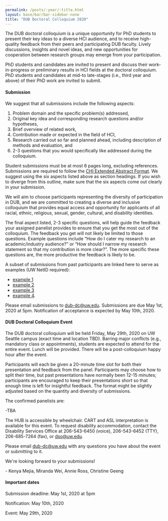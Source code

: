 ```yaml
---
permalink: /posts/:year/:title.html
layout: base/bar/bar-sidebar-none
title: "DUB Doctoral Colloquium 2020"
---
```


<div class="row" style="margin-bottom: 15px">
  <div class="col-md-8" markdown="block">
The DUB doctoral colloquium is a unique opportunity for PhD students to present their key ideas to a diverse HCI audience, and to receive high-quality feedback from their peers and participating DUB faculty. Lively discussions, insights and novel ideas, and new opportunities for cooperation between research groups may emerge from your participation.

PhD students and candidates are invited to present and discuss their work-in-progress or preliminary results in HCI fields at the doctoral colloquium. PhD students and candidates at mid-to late-stages (i.e., third year and above) of their PhD work are invited to submit.

<h4> Submission </h4>

We suggest that all submissions include the following aspects:

1. Problem domain and the specific problem(s) addressed,
2. Original key idea and corresponding research questions and/or hypotheses,
3. Brief overview of related work,
4. Contribution made or expected in the field of HCI,
5. Research carried out so far and planned ahead, including description of methods and evaluation, and
6. 2-3 questions that you would specifically like addressed during the colloquium.

Student submissions must be at most 6 pages long, excluding references. Submissions are required to follow the <a href="//chi2019.acm.org/authors/chi-proceedings-format/">CHI Extended Abstract Format</a>. We suggest using the six aspects listed above as section headings. If you wish to diverge from this outline, make sure that the six aspects come out clearly in your submission. 

We will aim to choose participants representing the diversity of participation in DUB, and we are committed to creating a diverse and inclusive colloquium that provides equal access and opportunity for applicants of all racial, ethnic, religious, sexual, gender, cultural, and disability identities.

The final aspect listed, 2-3 specific questions, will help guide the feedback your assigned panelist provides to ensure that you get the most out of the colloquium. The feedback you get will not likely be limited to those questions. Example questions include “How do I cater my research to an academic/industry audience?” or “How should I narrow my research statement so that my contribution is more clear?”. The more specific these questions are, the more productive the feedback is likely to be.

A subset of submissions from past participants are linked here to serve as examples (UW NetID required): 

- <a href="https://drive.google.com/a/uw.edu/file/d/135S92PXg5yU09RJpdDpIqeyHXYnThWvd/view?usp=sharing">example 1</a>
- <a href="https://drive.google.com/a/uw.edu/file/d/1V1B7ZlgJfrjvRafdeoM_GgZr00ULs0oE/view?usp=sharing
">example 2</a>
- <a href="https://drive.google.com/a/uw.edu/file/d/1VpgVpjDnvQxGpmifZnjMJakl_FlYYgpu/view?usp=sharing
">example 3</a>
- <a href="https://drive.google.com/a/uw.edu/file/d/1txUqahhx5QzmhR5cUt1CJCfHIM8KnpU_/view?usp=sharing
">example 4</a>.

Please email submissions to <a href="mailto:dub-dc@uw.edu">dub-dc@uw.edu</a>. Submissions are due May 1st, 2020 at 5pm. Notification of acceptance is expected by May 10th, 2020.

<h4> DUB Doctoral Colloquium Event </h4>

The DUB doctoral colloquium will be held Friday, May 29th, 2020 on UW Seattle campus (exact time and location TBD). Barring major conflicts (e.g., mandatory class or appointments), students are expected to attend for the entire event. Lunch will be provided. There will be a post-colloquium happy hour after the event.

Participants will each be given a 20-minute time slot for both their presentation and feedback from the panel. Participants may choose how to split their time, but past presentations have normally been 12-15 minutes; participants are encouraged to keep their presentations short so that enough time is left for insightful feedback. The format might be slightly adjusted based on the quantity and diversity of submissions.

The confirmed panelists are:

-TBA

The HUB is accessible by wheelchair. CART and ASL interpretation is available for this event. To request disability accommodation, contact the Disability Services Office at 206-543-6450 (voice), 206-543-6452 (TTY), 206-685-7264 (fax), or dso@uw.edu.

Please email <a href="mailto:dub-dc@uw.edu">dub-dc@uw.edu</a> with any questions you have about the event or submitting to it.

We're looking forward to your submissions!

\- Kenya Mejia, Miranda Wei, Annie Ross, Christine Geeng
  </div>
  <div class="col-md-4" markdown="block">
<h4> Important dates </h4>

Submission deadline: May 1st, 2020 at 5pm

Notification: May 10th, 2020

Event: May 29th, 2020
  </div>
</div>
